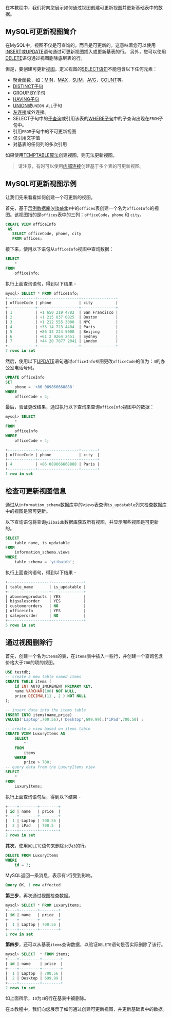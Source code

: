 在本教程中，我们将向您展示如何通过视图创建可更新视图并更新基础表中的数据。

## MySQL可更新视图简介

在MySQL中，视图不仅是可查询的，而且是可更新的。这意味着您可以使用[INSERT](http://www.yiibai.com/mysql/insert-statement.html)或[UPDATE](http://www.yiibai.com/mysql/update-data.html)语句通过可更新视图插入或更新基表的行。 另外，您可以使用[DELETE](http://www.yiibai.com/mysql/delete-statement.html)语句通过视图删除底层表的行。

但是，要创建可更新[视图](http://www.yiibai.com/mysql/introduction-sql-views.html)，定义视图的[SELECT语句](http://www.yiibai.com/mysql/select-statement-query-data.html)不能包含以下任何元素：

- [聚合函数](http://www.yiibai.com/mysql/aggregate-functions.html)，如：[MIN](http://www.yiibai.com/mysql/min.html)，[MAX](http://www.yiibai.com/mysql/max-function.html)，[SUM](http://www.yiibai.com/mysql/sum.html)，[AVG](http://www.yiibai.com/mysql/avg.html)，[COUNT](http://www.yiibai.com/mysql/count.html)等。
- [DISTINCT子句](http://www.yiibai.com/mysql/distinct.html)
- [GROUP BY子句](http://www.yiibai.com/mysql/group-by.html)
- [HAVING子句](http://www.yiibai.com/mysql/having.html)
- [UNION](http://www.yiibai.com/mysql/sql-union-mysql.html)或`UNION ALL`子句
- [左连接](http://www.yiibai.com/mysql/left-join.html)或外连接。
- SELECT子句中的[子查询](http://www.yiibai.com/mysql/subquery.html)或引用该表的[WHERE子句](http://www.yiibai.com/mysql/where.html)中的子查询出现在`FROM`子句中。
- 引用`FROM`子句中的不可更新视图
- 仅引用文字值
- 对基表的任何列的多次引用

如果使用[TEMPTABLE算法](http://www.yiibai.com/mysql/create-sql-views-mysql.html)创建视图，则无法更新视图。

> 请注意，有时可以使用[内部连接](http://www.yiibai.com/mysql/inner-join.html)创建基于多个表的可更新视图。

## MySQL可更新视图示例

让我们先来看看如何创建一个可更新的视图。

首先，基于[示例数据库(yiibaidb)](http://www.yiibai.com/mysql/sample-database.html)中的`offices`表创建一个名为`officeInfo`的视图。该视图指的是`offices`表中的三列：`officeCode`，`phone` 和 `city`。

```sql
CREATE VIEW officeInfo
 AS 
   SELECT officeCode, phone, city
   FROM offices;
```

接下来，使用以下语句从`officeInfo`视图中查询数据：

```sql
SELECT 
    *
FROM
    officeInfo;
```

执行上面查询语句，得到以下结果 -

```sql
mysql> SELECT * FROM officeInfo;
+------------+------------------+---------------+
| officeCode | phone            | city          |
+------------+------------------+---------------+
| 1          | +1 650 219 4782  | San Francisco |
| 2          | +1 215 837 0825  | Boston        |
| 3          | +1 212 555 3000  | NYC           |
| 4          | +33 14 723 4404  | Paris         |
| 5          | +86 33 224 5000  | Beijing       |
| 6          | +61 2 9264 2451  | Sydney        |
| 7          | +44 20 7877 2041 | London        |
+------------+------------------+---------------+
7 rows in set
```

然后，使用以下[UPDATE](http://www.yiibai.com/mysql/update-data.html)语句通过`officeInfo视`图更改`officeCode`的值为：`4`的办公室电话号码。

```sql
UPDATE officeInfo 
SET 
    phone = '+86 089866668888'
WHERE
    officeCode = 4;
```

最后，验证更改结果，通过执行以下查询来查询`officeInfo`视图中的数据：

```sql
mysql> SELECT 
    *
FROM
    officeInfo
WHERE
    officeCode = 4;

+------------+------------------+-------+
| officeCode | phone            | city  |
+------------+------------------+-------+
| 4          | +86 089866668888 | Paris |
+------------+------------------+-------+
1 row in set
```

## 检查可更新视图信息

通过从`information_schema`数据库中的`views`表查询`is_updatable`列来检查数据库中的视图是否可更新。

以下查询语句将查询`yiibaidb`数据库获取所有视图，并显示哪些视图是可更新的。

```sql
SELECT 
    table_name, is_updatable
FROM
    information_schema.views
WHERE
    table_schema = 'yiibaidb';
```

执行上面查询语句，得到以下结果 -

```sql
+------------------+--------------+
| table_name       | is_updatable |
+------------------+--------------+
| aboveavgproducts | YES          |
| bigsalesorder    | YES          |
| customerorders   | NO           |
| officeinfo       | YES          |
| saleperorder     | NO           |
+------------------+--------------+
5 rows in set
```

## 通过视图删除行

首先，创建一个名为`items`的表，在`items`表中插入一些行，并创建一个查询包含价格大于`700`的项的视图。

```sql
USE testdb;
-- create a new table named items
CREATE TABLE items (
    id INT AUTO_INCREMENT PRIMARY KEY,
    name VARCHAR(100) NOT NULL,
    price DECIMAL(11 , 2 ) NOT NULL
);

-- insert data into the items table
INSERT INTO items(name,price) 
VALUES('Laptop',700.56),('Desktop',699.99),('iPad',700.50) ;

-- create a view based on items table
CREATE VIEW LuxuryItems AS
    SELECT 
        *
    FROM
        items
    WHERE
        price > 700;
-- query data from the LuxuryItems view
SELECT 
    *
FROM
    LuxuryItems;
```

执行上面查询语句后，得到以下结果 -

```sql
+----+--------+--------+
| id | name   | price  |
+----+--------+--------+
|  1 | Laptop | 700.56 |
|  3 | iPad   | 700.5  |
+----+--------+--------+
2 rows in set
```

**其次**，使用`DELETE`语句来删除`id`为`3`的行。

```sql
DELETE FROM LuxuryItems 
WHERE
    id = 3;
```

MySQL返回一条消息，表示有`1`行受到影响。

```sql
Query OK, 1 row affected
```

**第三步**，再次通过视图检查数据。

```sql
mysql> SELECT * FROM LuxuryItems;
+----+--------+--------+
| id | name   | price  |
+----+--------+--------+
|  1 | Laptop | 700.56 |
+----+--------+--------+
1 row in set
```

**第四步**，还可以从基表`items`查询数据，以验证`DELETE`语句是否实际删除了该行。

```sql
mysql> SELECT  * FROM items;
+----+---------+--------+
| id | name    | price  |
+----+---------+--------+
|  1 | Laptop  | 700.56 |
|  2 | Desktop | 699.99 |
+----+---------+--------+
2 rows in set
```

如上面所示，`ID`为`3`的行在基表中被删除。

在本教程中，我们向您展示了如何通过创建可更新视图，并更新基础表中的数据。